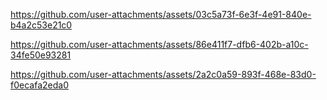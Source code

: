 https://github.com/user-attachments/assets/03c5a73f-6e3f-4e91-840e-b4a2c53e21c0


https://github.com/user-attachments/assets/86e411f7-dfb6-402b-a10c-34fe50e93281


https://github.com/user-attachments/assets/2a2c0a59-893f-468e-83d0-f0ecafa2eda0
